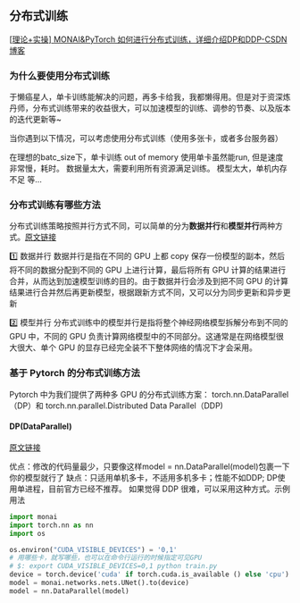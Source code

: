 ## 分布式训练

[[理论+实操\] MONAI&PyTorch 如何进行分布式训练，详细介绍DP和DDP-CSDN博客](https://blog.csdn.net/u014264373/article/details/127011482)

### 为什么要使用分布式训练

于懒癌星人，单卡训练能解决的问题，再多卡给我，我都懒得用。但是对于资深炼丹师，分布式训练带来的收益很大，可以加速模型的训练、调参的节奏、以及版本的迭代更新等~

当你遇到以下情况，可以考虑使用分布式训练（使用多张卡，或者多台服务器）

在理想的batc_size下，单卡训练 out of memory
使用单卡虽然能run, 但是速度非常慢，耗时。
数据量太大，需要利用所有资源满足训练。
模型太大，单机内存不足
等…

### 分布式训练有哪些方法

分布式训练策略按照并行方式不同，可以简单的分为**数据并行**和**模型并行**两种方式。[原文链接](https://cloud.tencent.com/developer/news/841792)

1️⃣ 数据并行
数据并行是指在不同的 GPU 上都 copy 保存一份模型的副本，然后将不同的数据分配到不同的 GPU 上进行计算，最后将所有 GPU 计算的结果进行合并，从而达到加速模型训练的目的。由于数据并行会涉及到把不同 GPU 的计算结果进行合并然后再更新模型，根据跟新方式不同，又可以分为同步更新和异步更新

2️⃣ 模型并行
分布式训练中的模型并行是指将整个神经网络模型拆解分布到不同的 GPU 中，不同的 GPU 负责计算网络模型中的不同部分。这通常是在网络模型很大很大、单个 GPU 的显存已经完全装不下整体网络的情况下才会采用。



### 基于 Pytorch 的分布式训练方法

 Pytorch 中为我们提供了两种多 GPU 的分布式训练方案： torch.nn.DataParallel（DP）和 torch.nn.parallel.Distributed Data Parallel（DDP)

#### DP(DataParallel)

[原文链接](https://blog.csdn.net/laizi_laizi/article/details/115299263)

优点：修改的代码量最少，只要像这样model = nn.DataParallel(model)包裹一下你的模型就行了
缺点：只适用单机多卡，不适用多机多卡；性能不如DDP; DP使用单进程，目前官方已经不推荐。
如果觉得 DDP 很难，可以采用这种方式。示例用法

```python
import monai
import torch.nn as nn
import os

os.environ("CUDA_VISIBLE_DEVICES") = '0,1' 
# 用哪些卡，就写哪些，也可以在命令行运行的时候指定可见GPU
# $: export CUDA_VISIBLE_DEVICES=0,1 python train.py
device = torch.device('cuda' if torch.cuda.is_available () else 'cpu')
model = monai.networks.nets.UNet().to(device)
model = nn.DataParallel(model)

```








































